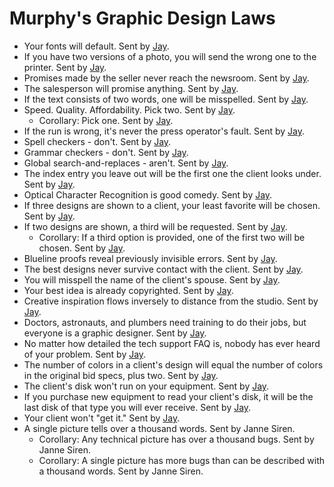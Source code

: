 # Murphy's Graphic Design Laws

* Your fonts will default. Sent by [Jay](mailto:madafro@sbcglobal.net).  
* If you have two versions of a photo, you will send the wrong one to the printer. Sent by [Jay](mailto:madafro@sbcglobal.net).  
* Promises made by the seller never reach the newsroom. Sent by [Jay](mailto:madafro@sbcglobal.net).  
* The salesperson will promise anything. Sent by [Jay](mailto:madafro@sbcglobal.net).  
* If the text consists of two words, one will be misspelled. Sent by [Jay](mailto:madafro@sbcglobal.net).  
* Speed. Quality. Affordability. Pick two. Sent by [Jay](mailto:madafro@sbcglobal.net).  
  * Corollary: Pick one. Sent by [Jay](mailto:madafro@sbcglobal.net).  
* If the run is wrong, it's never the press operator's fault. Sent by [Jay](mailto:madafro@sbcglobal.net).  
* Spell checkers \- don't. Sent by [Jay](mailto:madafro@sbcglobal.net).  
* Grammar checkers \- don't. Sent by [Jay](mailto:madafro@sbcglobal.net).  
* Global search-and-replaces \- aren't. Sent by [Jay](mailto:madafro@sbcglobal.net).  
* The index entry you leave out will be the first one the client looks under. Sent by [Jay](mailto:madafro@sbcglobal.net).  
* Optical Character Recognition is good comedy. Sent by [Jay](mailto:madafro@sbcglobal.net).  
* If three designs are shown to a client, your least favorite will be chosen. Sent by [Jay](mailto:madafro@sbcglobal.net).  
* If two designs are shown, a third will be requested. Sent by [Jay](mailto:madafro@sbcglobal.net).  
  * Corollary: If a third option is provided, one of the first two will be chosen. Sent by [Jay](mailto:madafro@sbcglobal.net).  
* Blueline proofs reveal previously invisible errors. Sent by [Jay](mailto:madafro@sbcglobal.net).  
* The best designs never survive contact with the client. Sent by [Jay](mailto:madafro@sbcglobal.net).  
* You will misspell the name of the client's spouse. Sent by [Jay](mailto:madafro@sbcglobal.net).  
* Your best idea is already copyrighted. Sent by [Jay](mailto:madafro@sbcglobal.net).  
* Creative inspiration flows inversely to distance from the studio. Sent by [Jay](mailto:madafro@sbcglobal.net).  
* Doctors, astronauts, and plumbers need training to do their jobs, but everyone is a graphic designer. Sent by [Jay](mailto:madafro@sbcglobal.net).  
* No matter how detailed the tech support FAQ is, nobody has ever heard of your problem. Sent by [Jay](mailto:madafro@sbcglobal.net).  
* The number of colors in a client's design will equal the number of colors in the original bid specs, plus two. Sent by [Jay](mailto:madafro@sbcglobal.net).  
* The client's disk won't run on your equipment. Sent by [Jay](mailto:madafro@sbcglobal.net).  
* If you purchase new equipment to read your client's disk, it will be the last disk of that type you will ever receive. Sent by [Jay](mailto:madafro@sbcglobal.net).  
* Your client won't "get it." Sent by [Jay](mailto:madafro@sbcglobal.net).  
* A single picture tells over a thousand words. Sent by Janne Siren.  
  * Corollary: Any technical picture has over a thousand bugs. Sent by Janne Siren.  
  * Corollary: A single picture has more bugs than can be described with a thousand words. Sent by Janne Siren.
